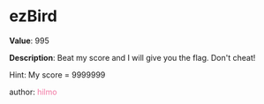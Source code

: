 # ezBird

**Value**: 995

**Description**: Beat my score and I will give you the flag. Don't cheat!

Hint: My score = 9999999

author: <span style="color:#f275a1;">hilmo</span>
